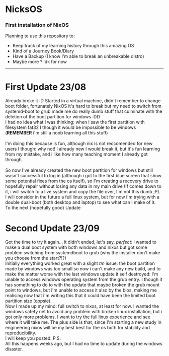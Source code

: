 # NicksOS

### First installation of NixOS 

Planning to use this repository to:
- Keep track of my learning history through this amazing OS
- Kind of a Journey Book/Diary
- Have a Backup (I know I'm able to break an unbreakable distro)
- Maybe more ? Idk for now

<hr>

# First Update 23/08
Already broke it :D
Started in a virtual machine, didn't remember to change boot folder, fortunately NixOS it's hard to break but my need to switch from systemd-boot to grub made me do really dumb stuff that culminate with the deletion of the boot partition for windows :DD <br>
I had no idea what I was thinking: when I saw the first partition with filesystem fat32 I though it would be impossible to be windows <br>
(**REMEMBER** i'm still a noob learning all this stuff)<br>
<br>
I'm doing this because is fun, although nix is not reccomended for new users I though: why not! I already new I would break it, but it's fun learning from my mistake, and i like how many teaching moment I already got through.<br>
<br>
So now I've already created the new boot partition for windows but still wasn't successful to log in (although i got to the first blue screen that show some potential fixes from the os itself), so I'm creating a recovery drive to hopefully repair without losing any data in my main drive (If comes down to it, i will switch to a live system and copy the file over, I'm not this dumb ;P).<br>
I will consider in the future a full linux system, but for now i'm trying with a double dual-boot (both desktop and laptop) to see what can I make of it.
<br>
To the next (hopefully good) Update

# Second Update 23/09
Got the time to try it again... it didn't ended, let's say, *perfect*: i wanted to make a dual boot system with both windows and nixos but got some problem switching from systemdboot to grub (why the installer don't make you choose from the start?!?)<br>
Initially everything worked great with a slight *tm* issue: the boot partition made by windows was too small so now i can't make any new build, and to make the matter worse with the last windows update it self destroyed: I'm unable to access windows operating system from the grub entry. I though it has something to do to with the update that maybe broken the grub mount point to windows, but i'm unable to access it also by the bios, making me realising now that i'm writing this that it could have been the limited boot partition size (oppsie).<br>
Now I made up my mind: full switch to nixos, at least for now. I wanted the windows safety net to avoid any problem with broken linux installation, but i got only more problems. I want to try the full linux experience and see where it will take me. The plus side is that, since I'm starting a new study in engineering nixos will be my best best for the os both for stability and reproducibility.<br>
I will keep you posted. 
P.S.<br>
All this happens weeks ago, but I had no time to update during the windows disaster.
